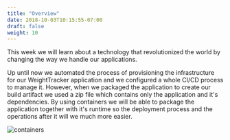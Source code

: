 ```yaml
---
title: "Overview"
date: 2018-10-03T10:15:55-07:00
draft: false
weight: 10
---
```


This week we will learn about a technology that revolutionized the world by changing the way we handle our applications.

Up until now we automated the process of provisioning the infrastructure for our WeightTracker application and we configured a whole CI/CD process to manage it. However, when we packaged the application to create our build artifact we used a zip file which contains only the application and it's dependencies. By using containers we will be able to package the application together with it's runtime so the deployment process and the operations after it will we much more easier.

![containers](/images/docker-containers.png)